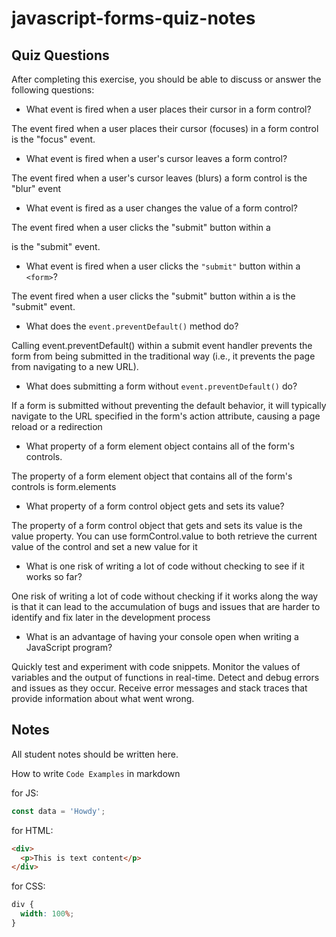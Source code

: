 # javascript-forms-quiz-notes

## Quiz Questions

After completing this exercise, you should be able to discuss or answer the following questions:

- What event is fired when a user places their cursor in a form control?

The event fired when a user places their cursor (focuses) in a form control is the "focus" event.

- What event is fired when a user's cursor leaves a form control?

The event fired when a user's cursor leaves (blurs) a form control is the "blur" event

- What event is fired as a user changes the value of a form control?

The event fired when a user clicks the "submit" button within a <form> is the "submit" event.

- What event is fired when a user clicks the `"submit"` button within a `<form>`?

The event fired when a user clicks the "submit" button within a <form> is the "submit" event.

- What does the `event.preventDefault()` method do?

Calling event.preventDefault() within a submit event handler prevents the form from being submitted in the traditional way (i.e., it prevents the page from navigating to a new URL).

- What does submitting a form without `event.preventDefault()` do?

If a form is submitted without preventing the default behavior, it will typically navigate to the URL specified in the form's action attribute, causing a page reload or a redirection

- What property of a form element object contains all of the form's controls.

The property of a form element object that contains all of the form's controls is form.elements

- What property of a form control object gets and sets its value?

The property of a form control object that gets and sets its value is the value property. You can use formControl.value to both retrieve the current value of the control and set a new value for it

- What is one risk of writing a lot of code without checking to see if it works so far?

One risk of writing a lot of code without checking if it works along the way is that it can lead to the accumulation of bugs and issues that are harder to identify and fix later in the development process

- What is an advantage of having your console open when writing a JavaScript program?

Quickly test and experiment with code snippets.
Monitor the values of variables and the output of functions in real-time.
Detect and debug errors and issues as they occur.
Receive error messages and stack traces that provide information about what went wrong.

## Notes

All student notes should be written here.

How to write `Code Examples` in markdown

for JS:

```javascript
const data = 'Howdy';
```

for HTML:

```html
<div>
  <p>This is text content</p>
</div>
```

for CSS:

```css
div {
  width: 100%;
}
```
